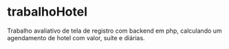 # trabalhoHotel
Trabalho avaliativo de tela de registro com backend em php, calculando um agendamento de hotel com valor, suíte e diárias.
